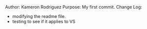 Author: Kameron Rodriguez
Purpose: My first commit. 
Change Log:
-   modifying the readme file.
-   testing to see if it applies to VS
